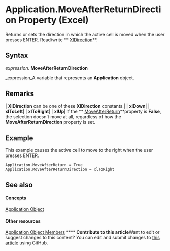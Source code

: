 
# Application.MoveAfterReturnDirection Property (Excel)

Returns or sets the direction in which the active cell is moved when the user presses ENTER. Read/write  ** [XlDirection](546386fc-9c67-e358-d5c3-357f02a08abc.md)**.


## Syntax

 _expression_. **MoveAfterReturnDirection**

 _expression_A variable that represents an  **Application** object.


## Remarks



| **XlDirection** can be one of these **XlDirection** constants.|
| **xlDown**|
| **xlToLeft**|
| **xlToRight**|
| **xlUp**|
If the  ** [MoveAfterReturn](9cdb96d5-e28a-b30c-25de-55a807d32c25.md)**property is  **False**, the selection doesn't move at all, regardless of how the  **MoveAfterReturnDirection** property is set.


## Example

This example causes the active cell to move to the right when the user presses ENTER.


```
Application.MoveAfterReturn = True 
Application.MoveAfterReturnDirection = xlToRight
```


## See also


#### Concepts


 [Application Object](19b73597-5cf9-4f56-8227-b5211f657f6f.md)
#### Other resources


 [Application Object Members](4cb9ca42-8d07-cc9c-2d80-4eb9a5921e1e.md)
****   **Contribute to this article**Want to edit or suggest changes to this content? You can edit and submit changes to  [this article](https://github.com/jhershey00/VBA_Excel_Test/OpenXMLCon/articles/c11d8e36-755e-c911-de44-8b630b549418.md) using GitHub.

